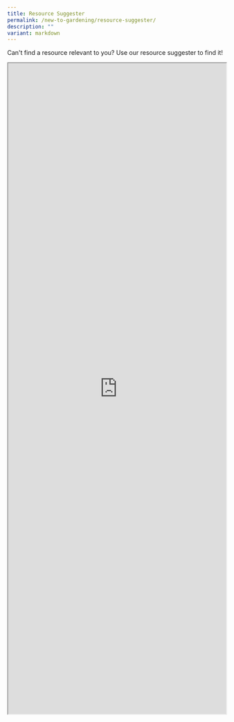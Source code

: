 ```yaml
---
title: Resource Suggester
permalink: /new-to-gardening/resource-suggester/
description: ""
variant: markdown
---
```

<p>Can't find a resource relevant to you? Use our resource suggester to find it!</p>
<iframe style="width:100%;height:1500px" src="https://form.gov.sg/64afb606d9df8c00113ddcbe"></iframe>